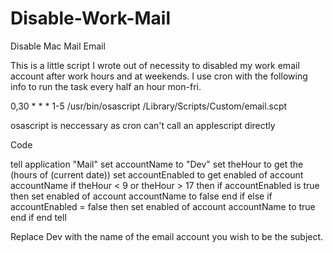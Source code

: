 Disable-Work-Mail
=================

Disable Mac Mail Email

This is a little script I wrote out of necessity to disabled my work email account after work hours and at weekends.
I use cron with the following info to run the task every half an hour mon-fri.

0,30 * * * 1-5 /usr/bin/osascript /Library/Scripts/Custom/email.scpt

osascript is neccessary as cron can't call an applescript directly

Code

tell application "Mail"
	set accountName to "Dev"
	set theHour to get the (hours of (current date))
	set accountEnabled to get enabled of account accountName
	if theHour < 9 or theHour > 17 then
		if accountEnabled is true then
			set enabled of account accountName to false
		end if
	else if accountEnabled = false then
		set enabled of account accountName to true
	end if
end tell


Replace Dev with the name of the email account you wish to be the subject.

